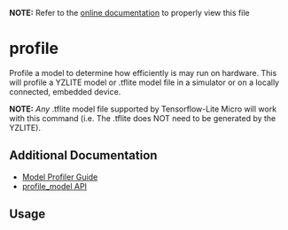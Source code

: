 __NOTE:__ Refer to the [online documentation](https://github.com/chenxingqiang/yzlite) to properly view this file

# profile

Profile a model to determine how efficiently is may run on hardware.
This will profile a YZLITE model or .tflite model file
in a simulator or on a locally connected, embedded device.

__NOTE:__ *Any* .tflite model file supported by Tensorflow-Lite Micro will
work with this command (i.e. The .tflite does NOT need to be generated by the YZLITE).

## Additional Documentation

- [Model Profiler Guide](../guides/model_profiler.md)
- [profile_model API](https://github.com/chenxingqiang/yzlite/docs/python_api/operations/profile.html)

## Usage

```{include} ./profile_cli_help.md
```
